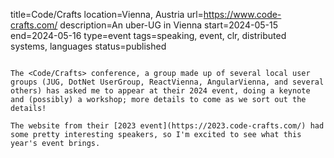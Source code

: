 title=Code/Crafts
location=Vienna, Austria
url=https://www.code-crafts.com/
description=An uber-UG in Vienna
start=2024-05-15
end=2024-05-16
type=event
tags=speaking, event, clr, distributed systems, languages
status=published
~~~~~~

The <Code/Crafts> conference, a group made up of several local user groups (JUG, DotNet UserGroup, ReactVienna, AngularVienna, and several others) has asked me to appear at their 2024 event, doing a keynote and (possibly) a workshop; more details to come as we sort out the details!

The website from their [2023 event](https://2023.code-crafts.com/) had some pretty interesting speakers, so I'm excited to see what this year's event brings.
